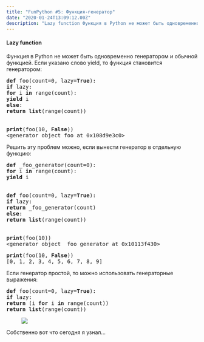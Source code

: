 ```yaml
---
title: "FunPython #5: Функция-генератор"
date: "2020-01-24T13:09:12.00Z"
description: "Lazy function Функция в Python не может быть одновременно генератором и обычной функцией. Если указано слово yield, то функция с"
---
```


<!--kg-card-begin: html--><h4>Lazy function</h4>
<p>Функция в Python не может быть одновременно генератором и обычной функцией. Если указано слово yield, то функция становится генератором:</p>
<pre><strong>def</strong> foo(count=0, lazy=<strong>True</strong>):<br><strong>if</strong> lazy:<br><strong>for</strong> i <strong>in</strong> range(count):<br><strong>yield</strong> i<br><strong>else</strong>:<br><strong>return</strong> <strong>list</strong>(range(count))<br><br><br><strong>print</strong>(foo(10, <strong>False</strong>))<br>&lt;generator object foo at 0x108d9e3c0&gt;</pre>
<p>Решить эту проблем можно, если вынести генератор в отдельную функцию:</p>
<pre><strong>def</strong> _foo_generator(count=0):<br><strong>for</strong> i <strong>in</strong> range(count):<br><strong>yield</strong> i<br><br><br><strong>def</strong> foo(count=0, lazy=<strong>True</strong>):<br><strong>if</strong> lazy:<br><strong>return</strong> _foo_generator(count)<br><strong>else</strong>:<br><strong>return</strong> <strong>list</strong>(range(count))<br><br><br><strong>print</strong>(foo(10))<br>&lt;generator object _foo_generator at 0x10113f430&gt;</pre>
<pre><strong>print</strong>(foo(10, <strong>False</strong>))<br>[0, 1, 2, 3, 4, 5, 6, 7, 8, 9]</pre>
<p>Если генератор простой, то можно использовать генераторные выражения:</p>
<pre><strong>def</strong> foo(count=0, lazy=<strong>True</strong>):<br><strong>if</strong> lazy:<br><strong>return</strong> (i <strong>for</strong> i <strong>in</strong> range(count))<br><strong>return</strong> <strong>list</strong>(range(count))</pre>
<figure>
<p><img data-width="74" data-height="90" src="https://cdn-images-1.medium.com/max/600/1*jaqHGQeOhOdDX_lJAH4ntg.jpeg"><br />
</figure>
<p>Собственно вот что сегодня я узнал…</p>

<!--kg-card-end: html-->

